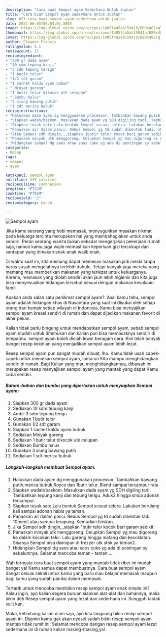```yaml
---
description: "Cara buat Sempol ayam Sederhana Untuk Jualan"
title: "Cara buat Sempol ayam Sederhana Untuk Jualan"
slug: 653-cara-buat-sempol-ayam-sederhana-untuk-jualan
date: 2021-06-05T06:04:04.509Z
image: https://img-global.cpcdn.com/recipes/1405f4a5ab15041b/680x482cq70/sempol-ayam-foto-resep-utama.jpg
thumbnail: https://img-global.cpcdn.com/recipes/1405f4a5ab15041b/680x482cq70/sempol-ayam-foto-resep-utama.jpg
cover: https://img-global.cpcdn.com/recipes/1405f4a5ab15041b/680x482cq70/sempol-ayam-foto-resep-utama.jpg
author: Eleanor Francis
ratingvalue: 4.1
reviewcount: 15
recipeingredient:
- "300 gr dada ayam"
- "10 sdm tepung kanji"
- "3 sdm tepung terigu"
- "1 butir telor"
- "1/2 sdt garam"
- "1 sachet kaldu ayam bubuk"
- " Minyak goreng"
- "1 butir telur dikocok utk celupan"
- " Bumbu halus"
- "3 siung bawang putih"
- "1 sdt merica bubuk"
recipeinstructions:
- "Haluskan dada ayam dg menggunakan processor. Tambahkan bawang putih,merica bubuk,Royco dan 1butir telur. Blend sampai tercampur rata."
- "Siapkan wadah/baskom. Masukkan dada ayam yg SDH digiling tadi. Tambahkan tepung kanji dan tepung terigu. Aduk2 hingga smua adonan tercampur."
- "Siapkan tusuk sate Lalu bentuk Sempol sesuai selera. Lakukan berulang kali sampai adonan habis ya teman."
- "Panaskan air dalam panci. Rebus Sempol yg td sudah dibentuk tadi. 10menit atau sampai terapung. Kemudian tiriskan."
- "Jika Sempol sdh dingin,,,siapkan 1butir telor kocok beri garam sedikit."
- "Panaskan minyak utk menggoreng. Celupkan Sempol yg mau digoreng ke dalam kocokan telur. Lalu goreng hingga matang dan kecoklatan. Sisanya Sempol bisa disimpan di frezzer utk stok ya teman2."
- "Hidangkan Sempol dg saos atau saos cuko yg ada di postingan sy sebelumnya. Selamat mencoba teman - teman...."
categories:
- Resep
tags:
- sempol
- ayam

katakunci: sempol ayam 
nutrition: 245 calories
recipecuisine: Indonesian
preptime: "PT22M"
cooktime: "PT56M"
recipeyield: "2"
recipecategory: Lunch

---
```



![Sempol ayam](https://img-global.cpcdn.com/recipes/1405f4a5ab15041b/680x482cq70/sempol-ayam-foto-resep-utama.jpg)

Jika kamu seorang yang hobi memasak, menyuguhkan masakan nikmat pada keluarga tercinta merupakan hal yang membahagiakan untuk anda sendiri. Peran seorang  wanita bukan sekadar mengerjakan pekerjaan rumah saja, namun kamu juga wajib memastikan keperluan gizi tercukupi dan santapan yang dimakan anak-anak wajib enak.

Di waktu  saat ini, kita memang dapat memesan masakan jadi meski tanpa harus susah mengolahnya terlebih dahulu. Tetapi banyak juga mereka yang memang mau memberikan makanan yang terlezat untuk keluarganya. Karena, memasak yang diolah sendiri akan jauh lebih higienis dan kita juga bisa menyesuaikan hidangan tersebut sesuai dengan makanan kesukaan famili. 



Apakah anda salah satu penikmat sempol ayam?. Asal kamu tahu, sempol ayam adalah hidangan khas di Nusantara yang saat ini disukai oleh setiap orang dari hampir setiap wilayah di Indonesia. Kamu bisa menyajikan sempol ayam kreasi sendiri di rumah dan dapat dijadikan makanan favorit di akhir pekan.

Kalian tidak perlu bingung untuk mendapatkan sempol ayam, sebab sempol ayam mudah untuk ditemukan dan kalian pun bisa memasaknya sendiri di tempatmu. sempol ayam boleh diolah lewat beragam cara. Kini telah banyak banget resep kekinian yang menjadikan sempol ayam lebih lezat.

Resep sempol ayam pun sangat mudah dibuat, lho. Kamu tidak usah capek-capek untuk memesan sempol ayam, lantaran Kita mampu menghidangkan sendiri di rumah. Bagi Kalian yang mau menghidangkannya, dibawah ini merupakan resep menyajikan sempol ayam yang mantab yang dapat Kamu coba sendiri.

<!--inarticleads1-->

##### Bahan-bahan dan bumbu yang diperlukan untuk menyiapkan Sempol ayam:

1. Siapkan 300 gr dada ayam
1. Sediakan 10 sdm tepung kanji
1. Ambil 3 sdm tepung terigu
1. Gunakan 1 butir telor
1. Gunakan 1/2 sdt garam
1. Siapkan 1 sachet kaldu ayam bubuk
1. Sediakan  Minyak goreng
1. Sediakan 1 butir telur dikocok utk celupan
1. Sediakan  Bumbu halus
1. Gunakan 3 siung bawang putih
1. Sediakan 1 sdt merica bubuk




<!--inarticleads2-->

##### Langkah-langkah membuat Sempol ayam:

1. Haluskan dada ayam dg menggunakan processor. Tambahkan bawang putih,merica bubuk,Royco dan 1butir telur. Blend sampai tercampur rata.
1. Siapkan wadah/baskom. Masukkan dada ayam yg SDH digiling tadi. Tambahkan tepung kanji dan tepung terigu. Aduk2 hingga smua adonan tercampur.
1. Siapkan tusuk sate Lalu bentuk Sempol sesuai selera. Lakukan berulang kali sampai adonan habis ya teman.
1. Panaskan air dalam panci. Rebus Sempol yg td sudah dibentuk tadi. 10menit atau sampai terapung. Kemudian tiriskan.
1. Jika Sempol sdh dingin,,,siapkan 1butir telor kocok beri garam sedikit.
1. Panaskan minyak utk menggoreng. Celupkan Sempol yg mau digoreng ke dalam kocokan telur. Lalu goreng hingga matang dan kecoklatan. Sisanya Sempol bisa disimpan di frezzer utk stok ya teman2.
1. Hidangkan Sempol dg saos atau saos cuko yg ada di postingan sy sebelumnya. Selamat mencoba teman - teman....




Wah ternyata cara buat sempol ayam yang mantab tidak ribet ini mudah banget ya! Kamu semua dapat membuatnya. Cara buat sempol ayam Sangat sesuai sekali untuk kamu yang baru mau belajar memasak maupun bagi kamu yang sudah pandai dalam memasak.

Tertarik untuk mencoba membikin resep sempol ayam enak simple ini? Kalau ingin, ayo kalian segera buruan siapkan alat-alat dan bahannya, maka bikin deh Resep sempol ayam yang lezat dan sederhana ini. Sungguh taidak sulit kan. 

Maka, ketimbang kalian diam saja, ayo kita langsung bikin resep sempol ayam ini. Dijamin kamu gak akan nyesel sudah bikin resep sempol ayam mantab tidak rumit ini! Selamat mencoba dengan resep sempol ayam lezat sederhana ini di rumah kalian masing-masing,ya!.

